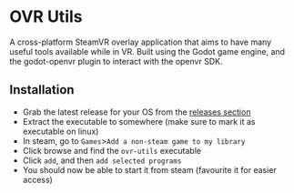 # OVR Utils
A cross-platform SteamVR overlay application that aims to have many useful tools available while in VR. Built using the Godot game engine, and the godot-openvr plugin to interact with the openvr SDK.

## Installation
* Grab the latest release for your OS from the [releases section](https://github.com/CrispyPin/ovr-utils/releases)
* Extract the executable to somewhere (make sure to mark it as executable on linux)
* In steam, go to `Games`>`Add a non-steam game to my library`
* Click browse and find the `ovr-utils` executable
* Click `add`, and then `add selected programs`
* You should now be able to start it from steam (favourite it for easier access)

